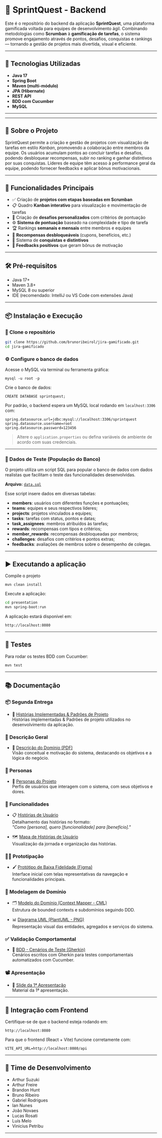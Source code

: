 # 🧩 SprintQuest - Backend

Este é o repositório do backend da aplicação **SprintQuest**, uma plataforma gamificada voltada para equipes de desenvolvimento ágil. Combinando metodologias como **Scrumban** à **gamificação de tarefas**, o sistema promove engajamento através de pontos, desafios, conquistas e rankings — tornando a gestão de projetos mais divertida, visual e eficiente.

---

## 🚀 Tecnologias Utilizadas

- **Java 17**
- **Spring Boot**
- **Maven (multi-módulo)**
- **JPA (Hibernate)**
- **REST API**
- **BDD com Cucumber**
- **MySQL**

---
---

## 📌 Sobre o Projeto

SprintQuest permite a criação e gestão de projetos com visualização de tarefas em estilo *Kanban*, promovendo a colaboração entre membros da equipe. Os usuários acumulam pontos ao concluir tarefas e desafios, podendo desbloquear recompensas, subir no ranking e ganhar distintivos por suas conquistas. Líderes de equipe têm acesso à performance geral da equipe, podendo fornecer feedbacks e aplicar bônus motivacionais.

---

## 🔧 Funcionalidades Principais

- ✅ Criação de **projetos com etapas baseadas em Scrumban**
- 📋 Quadro **Kanban interativo** para visualização e movimentação de tarefas
- 🎯 Criação de **desafios personalizados** com critérios de pontuação
- ⚙️ **Sistema de pontuação** baseado na complexidade e tipo de tarefa
- 🏆 Rankings **semanais e mensais** entre membros e equipes
- 🎁 **Recompensas desbloqueáveis** (cupons, benefícios, etc.)
- 🥇 Sistema de **conquistas e distintivos**
- 💬 **Feedbacks positivos** que geram bônus de motivação

---

## 🛠️ Pré-requisitos

- Java 17+
- Maven 3.8+
- MySQL 8 ou superior
- IDE (recomendado: IntelliJ ou VS Code com extensões Java)

---

## 📦 Instalação e Execução

### 🔁 Clone o repositório

```bash
git clone https://github.com/brunoribeirol/jira-gamificado.git
cd jira-gamificado
```

### ⚙️ Configure o banco de dados

Acesse o MySQL via terminal ou ferramenta gráfica:

```
mysql -u root -p
```

Crie o banco de dados:
```
CREATE DATABASE sprintquest;
```

Por padrão, o backend espera um MySQL local rodando em `localhost:3306` com:

```properties
spring.datasource.url=jdbc:mysql://localhost:3306/sprintquest
spring.datasource.username=root
spring.datasource.password=123456
```

> Altere o `application.properties` ou defina variáveis de ambiente de acordo com suas credenciais.

---

### 🧪 Dados de Teste (População do Banco)

O projeto utiliza um script SQL para popular o banco de dados com dados realistas que facilitam o teste das funcionalidades desenvolvidas.

**Arquivo:** [`data.sql`](presentation/src/main/resources/data.sql)

Esse script insere dados em diversas tabelas:

- **members**: usuários com diferentes funções e pontuações;
- **teams**: equipes e seus respectivos líderes;
- **projects**: projetos vinculados a equipes;
- **tasks**: tarefas com status, pontos e datas;
- **task_assignees**: membros atribuídos às tarefas;
- **rewards**: recompensas com tipos e critérios;
- **member_rewards**: recompensas desbloqueadas por membros;
- **challenges**: desafios com critérios e pontos extras;
- **feedbacks**: avaliações de membros sobre o desempenho de colegas.

---

## ▶️ Executando a aplicação

Compile o projeto
```
mvn clean install
```

Execute a aplicação:

```bash
cd presentation
mvn spring-boot:run
```

A aplicação estará disponível em:

```
http://localhost:8080
```

---

## 🧪 Testes

Para rodar os testes BDD com Cucumber:

```bash
mvn test
```

---
## 📚 Documentação

### 📦 Segunda Entrega
- 🧩 [Histórias Implementadas & Padrões de Projeto](./docs/SEGUNDA_ENTREGA.md)  
  Histórias implementadas & Padrões de projeto utilizados no desenvolvimento da aplicação.

### 🧾 Descrição Geral
- 📄 [Descrição do Domínio (PDF)](./docs/descricao_dominio.pdf)  
  Visão conceitual e motivação do sistema, destacando os objetivos e a lógica do negócio.

### 👥 Personas
- 👤 [Personas do Projeto](./docs/personas.pdf)  
  Perfis de usuários que interagem com o sistema, com seus objetivos e dores.

### 📝 Funcionalidades
- 📋 [Histórias de Usuário](./docs/historias_usuario.pdf)  
  Detalhamento das histórias no formato:  
  _"Como [persona], quero [funcionalidade] para [benefício]."_

- 🗺️ [Mapa de Histórias de Usuário](./docs/mapa_historias_usuario.jpeg)  
  Visualização da jornada e organização das histórias.

### 🧑‍🎨 Prototipação
- 🖌️ [Protótipo de Baixa Fidelidade (Figma)](https://www.figma.com/design/8yORsLBWoXVqCpEj7tWPCJ/Projeto-Requisistos?node-id=0-1&p=f&t=eIytbgGlwM35SFbd-0)  
  Interface inicial com telas representativas da navegação e funcionalidades principais.

### 🧠 Modelagem de Domínio
- 🗂️ [Modelo do Domínio (Context Mapper - CML)](./docs/context-mapper/cml/SprintQuest.cml)  
  Estrutura de bounded contexts e subdomínios seguindo DDD.

- 📊 [Diagrama UML (PlantUML - PNG)](./docs/context-mapper/images)  
  Representação visual das entidades, agregados e serviços do sistema.

### ✅ Validação Comportamental
- 🧪 [BDD - Cenários de Teste (Gherkin)](./docs/bdd_gherkin.pdf)  
  Cenários escritos com Gherkin para testes comportamentais automatizados com Cucumber.

### 📽️ Apresentação
- 🎤 [Slide da 1ª Apresentação](https://www.canva.com/design/DAGleCnl3jE/XS6bPCAyfjVwojx6mjnXhA/edit)  
  Material da 1ª apresentação.

___

## 🤝 Integração com Frontend

Certifique-se de que o backend esteja rodando em:

```
http://localhost:8080
```

Para que o frontend (React + Vite) funcione corretamente com:

```env
VITE_API_URL=http://localhost:8080/api
```

---

## 👥 Time de Desenvolvimento

- Arthur Suzuki
- Arthur Freire
- Brandon Hunt
- Bruno Ribeiro
- Gabriel Rodrigues
- Ian Nunes
- João Novaes
- Lucas Rosati
- Luís Melo
- Vinicius Petribu

---